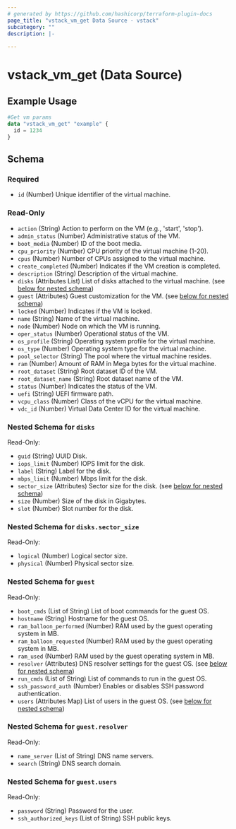 ```yaml
---
# generated by https://github.com/hashicorp/terraform-plugin-docs
page_title: "vstack_vm_get Data Source - vstack"
subcategory: ""
description: |-
  
---
```


# vstack_vm_get (Data Source)



## Example Usage

```terraform
#Get vm params
data "vstack_vm_get" "example" {
  id = 1234
}
```

<!-- schema generated by tfplugindocs -->
## Schema

### Required

- `id` (Number) Unique identifier of the virtual machine.

### Read-Only

- `action` (String) Action to perform on the VM (e.g., 'start', 'stop').
- `admin_status` (Number) Administrative status of the VM.
- `boot_media` (Number) ID of the boot media.
- `cpu_priority` (Number) CPU priority of the virtual machine (1-20).
- `cpus` (Number) Number of CPUs assigned to the virtual machine.
- `create_completed` (Number) Indicates if the VM creation is completed.
- `description` (String) Description of the virtual machine.
- `disks` (Attributes List) List of disks attached to the virtual machine. (see [below for nested schema](#nestedatt--disks))
- `guest` (Attributes) Guest customization for the VM. (see [below for nested schema](#nestedatt--guest))
- `locked` (Number) Indicates if the VM is locked.
- `name` (String) Name of the virtual machine.
- `node` (Number) Node on which the VM is running.
- `oper_status` (Number) Operational status of the VM.
- `os_profile` (String) Operating system profile for the virtual machine.
- `os_type` (Number) Operating system type for the virtual machine.
- `pool_selector` (String) The pool where the virtual machine resides.
- `ram` (Number) Amount of RAM in Mega bytes for the virtual machine.
- `root_dataset` (String) Root dataset ID of the VM.
- `root_dataset_name` (String) Root dataset name of the VM.
- `status` (Number) Indicates the status of the VM.
- `uefi` (String) UEFI firmware path.
- `vcpu_class` (Number) Class of the vCPU for the virtual machine.
- `vdc_id` (Number) Virtual Data Center ID for the virtual machine.

<a id="nestedatt--disks"></a>
### Nested Schema for `disks`

Read-Only:

- `guid` (String) UUID Disk.
- `iops_limit` (Number) IOPS limit for the disk.
- `label` (String) Label for the disk.
- `mbps_limit` (Number) Mbps limit for the disk.
- `sector_size` (Attributes) Sector size for the disk. (see [below for nested schema](#nestedatt--disks--sector_size))
- `size` (Number) Size of the disk in Gigabytes.
- `slot` (Number) Slot number for the disk.

<a id="nestedatt--disks--sector_size"></a>
### Nested Schema for `disks.sector_size`

Read-Only:

- `logical` (Number) Logical sector size.
- `physical` (Number) Physical sector size.



<a id="nestedatt--guest"></a>
### Nested Schema for `guest`

Read-Only:

- `boot_cmds` (List of String) List of boot commands for the guest OS.
- `hostname` (String) Hostname for the guest OS.
- `ram_balloon_performed` (Number) RAM used by the guest operating system in MB.
- `ram_balloon_requested` (Number) RAM used by the guest operating system in MB.
- `ram_used` (Number) RAM used by the guest operating system in MB.
- `resolver` (Attributes) DNS resolver settings for the guest OS. (see [below for nested schema](#nestedatt--guest--resolver))
- `run_cmds` (List of String) List of commands to run in the guest OS.
- `ssh_password_auth` (Number) Enables or disables SSH password authentication.
- `users` (Attributes Map) List of users in the guest OS. (see [below for nested schema](#nestedatt--guest--users))

<a id="nestedatt--guest--resolver"></a>
### Nested Schema for `guest.resolver`

Read-Only:

- `name_server` (List of String) DNS name servers.
- `search` (String) DNS search domain.


<a id="nestedatt--guest--users"></a>
### Nested Schema for `guest.users`

Read-Only:

- `password` (String) Password for the user.
- `ssh_authorized_keys` (List of String) SSH public keys.
